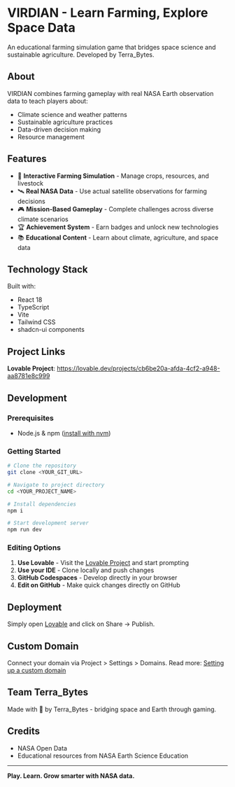 # VIRDIAN - Learn Farming, Explore Space Data

An educational farming simulation game that bridges space science and sustainable agriculture. Developed by Terra_Bytes.

## About

VIRDIAN combines farming gameplay with real NASA Earth observation data to teach players about:
- Climate science and weather patterns
- Sustainable agriculture practices
- Data-driven decision making
- Resource management

## Features

- 🌱 **Interactive Farming Simulation** - Manage crops, resources, and livestock
- 🛰️ **Real NASA Data** - Use actual satellite observations for farming decisions
- 🎮 **Mission-Based Gameplay** - Complete challenges across diverse climate scenarios
- 🏆 **Achievement System** - Earn badges and unlock new technologies
- 📚 **Educational Content** - Learn about climate, agriculture, and space data

## Technology Stack

Built with:
- React 18
- TypeScript
- Vite
- Tailwind CSS
- shadcn-ui components

## Project Links

**Lovable Project**: https://lovable.dev/projects/cb6be20a-afda-4cf2-a948-aa8781e8c999

## Development

### Prerequisites
- Node.js & npm ([install with nvm](https://github.com/nvm-sh/nvm#installing-and-updating))

### Getting Started

```sh
# Clone the repository
git clone <YOUR_GIT_URL>

# Navigate to project directory
cd <YOUR_PROJECT_NAME>

# Install dependencies
npm i

# Start development server
npm run dev
```

### Editing Options

1. **Use Lovable** - Visit the [Lovable Project](https://lovable.dev/projects/cb6be20a-afda-4cf2-a948-aa8781e8c999) and start prompting
2. **Use your IDE** - Clone locally and push changes
3. **GitHub Codespaces** - Develop directly in your browser
4. **Edit on GitHub** - Make quick changes directly on GitHub

## Deployment

Simply open [Lovable](https://lovable.dev/projects/cb6be20a-afda-4cf2-a948-aa8781e8c999) and click on Share → Publish.

## Custom Domain

Connect your domain via Project > Settings > Domains. Read more: [Setting up a custom domain](https://docs.lovable.dev/features/custom-domain#custom-domain)

## Team Terra_Bytes

Made with 💚 by Terra_Bytes - bridging space and Earth through gaming.

## Credits

- NASA Open Data
- Educational resources from NASA Earth Science Education

---

**Play. Learn. Grow smarter with NASA data.**
